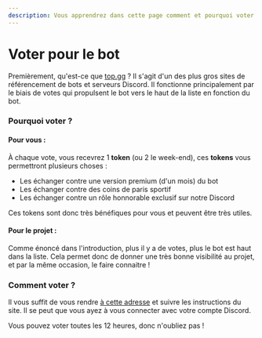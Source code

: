 ```yaml
---
description: Vous apprendrez dans cette page comment et pourquoi voter pour le LizroBot
---
```


# Voter pour le bot

Premièrement, qu'est-ce que [top.gg](https://top.gg/) ? Il s'agit d'un des plus gros sites de référencement de bots et serveurs Discord. Il fonctionne principalement par le biais de votes qui propulsent le bot vers le haut de la liste en fonction du bot.&#x20;

### Pourquoi voter ?

#### Pour vous :&#x20;

À chaque vote, vous recevrez 1 **token** (ou 2 le week-end), ces **tokens** vous permettront plusieurs choses :&#x20;

* Les échanger contre une version premium (d'un mois) du bot
* Les échanger contre des coins de paris sportif
* Les échanger contre un rôle honnorable exclusif sur notre Discord

Ces tokens sont donc très bénéfiques pour vous et peuvent être très utiles.



#### Pour le projet :

Comme énoncé dans l'introduction, plus il y a de votes, plus le bot est haut dans la liste. Cela permet donc de donner une très bonne visibilité au projet, et par la même occasion, le faire connaitre !



### Comment voter ?

Il vous suffit de vous rendre [à cette adresse](https://top.gg/bot/546717384992358415/vote) et suivre les instructions du site. Il se peut que vous ayez à vous connecter avec votre compte Discord.

Vous pouvez voter toutes les 12 heures, donc n'oubliez pas !

